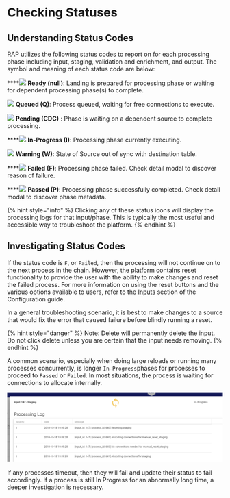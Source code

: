 # Checking Statuses

## Understanding Status Codes

RAP utilizes the following status codes to report on for each processing phase including input, staging, validation and enrichment, and output.  The symbol and meaning of each status code are below:

\*\*\*\*![](../../.gitbook/assets/ready%20%281%29.png) **Ready \(null\)**: Landing is prepared for processing phase or waiting for dependent processing phase\(s\) to complete.

![](../../.gitbook/assets/queued.png) **Queued \(Q\)**: Process queued, waiting for free connections to execute.

![](../../.gitbook/assets/pending%20%281%29.png) **Pending \(CDC\)** : Phase is waiting on a dependent source to complete processing.

\*\*\*\*![](../../.gitbook/assets/inprogress.png) **In-Progress \(I\)**: Processing phase currently executing.

![](../../.gitbook/assets/warning.png) **Warning \(W\)**: State of Source out of sync with destination table.

\*\*\*\*![](../../.gitbook/assets/failed.png) **Failed \(F\)**: Processing phase failed. Check detail modal to discover reason of failure.

\*\*\*\*![](../../.gitbook/assets/completed.png) **Passed \(P\)**: Processing phase successfully completed. Check detail modal to discover phase metadata.

{% hint style="info" %}
Clicking any of these status icons will display the processing logs for that input/phase. This is typically the most useful and accessible way to troubleshoot the platform.
{% endhint %}

## Investigating Status Codes

If the status code is `F`, or `Failed`, then the processing will not continue on to the next process in the chain. However, the platform contains reset functionality to provide the user with the ability to make changes and reset the failed process. For more information on using the reset buttons and the various options available to users, refer to the [Inputs](../../configuring-the-data-integration-process/source-configuration/source-inputs.md#controlling-all-inputs) section of the Configuration guide.

In a general troubleshooting scenario, it is best to make changes to a source that would fix the error that caused failure before blindly running a reset. 

{% hint style="danger" %}
Note: Delete will permanently delete the input. Do not click delete unless you are certain that the input needs removing.
{% endhint %}

A common scenario, especially when doing large reloads or running many processes concurrently, is longer `In-Progress`phases for processes to proceed to `Passed` or `Failed`. In most situations, the process is waiting for connections to allocate internally.

![A Staging process waiting for connections to allocate](../../.gitbook/assets/10%20%281%29%20%281%29%20%281%29.png)

If any processes timeout, then they will fail and update their status to fail accordingly. If a process is still In Progress for an abnormally long time, a deeper investigation is necessary.

